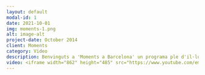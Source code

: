```yaml
---
layout: default
modal-id: 1
date: 2021-10-01
img: moments-1.png
alt: image-alt
project-date: October 2014
client: Moments
category: Video
description: Benvinguts a 'Moments a Barcelona' un programa ple d'il·lusió, d'història, de passions i de moments per descobrir.
video: <iframe width="862" height="485" src="https://www.youtube.com/embed/RvKPlFKeMAg" title="YouTube video player" frameborder="0" allow="accelerometer; autoplay; clipboard-write; encrypted-media; gyroscope; picture-in-picture" allowfullscreen></iframe>
---
```


